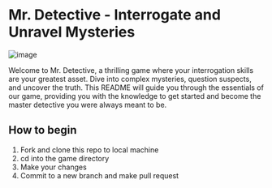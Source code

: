 # Mr. Detective - Interrogate and Unravel Mysteries
![image](https://github.com/TusharAMD/SuperSpeechSaga/assets/59115865/e833f560-e012-4024-8179-896ed15963e6)

Welcome to Mr. Detective, a thrilling game where your interrogation skills are your greatest asset. Dive into complex mysteries, question suspects, and uncover the truth. This README will guide you through the essentials of our game, providing you with the knowledge to get started and become the master detective you were always meant to be.


## How to begin

1. Fork and clone this repo to local machine
2. cd into the game directory 
3. Make your changes
4. Commit to a new branch and make pull request